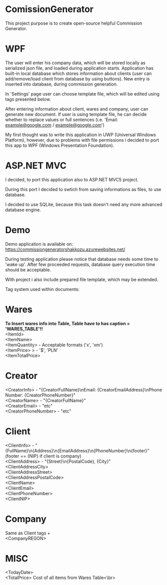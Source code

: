 # ComissionGenerator
This project purpose is to create open-source helpful Commission Generator.

# WPF 
The user will enter his company data, which will be stored locally as serialized json file, and loaded during application starts.
Application has built-in local database which stores information about clients (user can add/remove/load client from database by using buttons).
New entry is inserted into database, during commission generation.

In 'Settings' page user can choose template file, which will be edited using tags presented below.

After entering information about client, wares and company, user can generate new document.
If user is using template file, he can decide whether to replace values or full sentences (i.e. 'Email: example@google.com / example@google.com')

My first thought was to write this application in UWP (Universal Windows Platform), however, due to problems with file permissions i decided to port this app to WPF (Windows Presentation Foundation).

# ASP.NET MVC
I decided, to port this application also to ASP.NET MVC5 project.

During this port I decided to swtich from saving informations as files, to use database.

I decided to use SQLite, because this task doesn't need any more advanced database engine.


# Demo
Demo application is available on: https://commissiongeneratorshakkozu.azurewebsites.net/

During testing application please notice that database needs some time to 'wake up'. After few proceeded requests, database query execution time should be acceptable.


With project i also include prepared file template, which may be extended.

Tag system used within documents:

# Wares
<b>To Insert wares info into Table, Table have to has caption = 'WARES_TABLE'!!</b> <br/>
\<ItemId\> <br/>
\<ItemName\> <br/>
\<ItemQuantity\> - Acceptable formats ('x', 'xm')<br/> 
\<ItemPrice\> > - '$', 'PLN'<br/>
\<ItemTotalPrice\> <br/>

# Creator
\<CreatorInfo\> - "{CreatorFullName}\nEmail: {CreatorEmailAddress}\nPhone Number: {CreatorPhoneNumber}" </br>
\<CreatorName\> - "{CreatorFullName}" <br/>
\<CreatorEmail\> - "etc" <br/> 
\<CreatorPhoneNumber\> - "etc" <br/>
  
# Client
\<ClientInfo\> - "{FullName}\n{Address}\n{EmailAddress}\n{PhoneNumber}\n{footer}" (footer == {NIP} if client is company) <br/>
\<ClientAddress\> - "{Street}\n{PostalCode}, {City}" <br/>
\<ClientAddressCity\> <br/>
\<ClientAddressStreet\> <br/>
\<ClientAddressPostalCode\> <br/>
\<ClientName\> <br/>
\<ClientEmail\> <br/>
\<ClientPhoneNumber\> <br/>
\<ClientNIP\> <br/>

# Company
Same as Client tags +<br/>
\<CompanyREGON\>

# MISC
\<TodayDate\> </br>
\<TotalPrice\> Cost of all items from Wares Table<\br>
